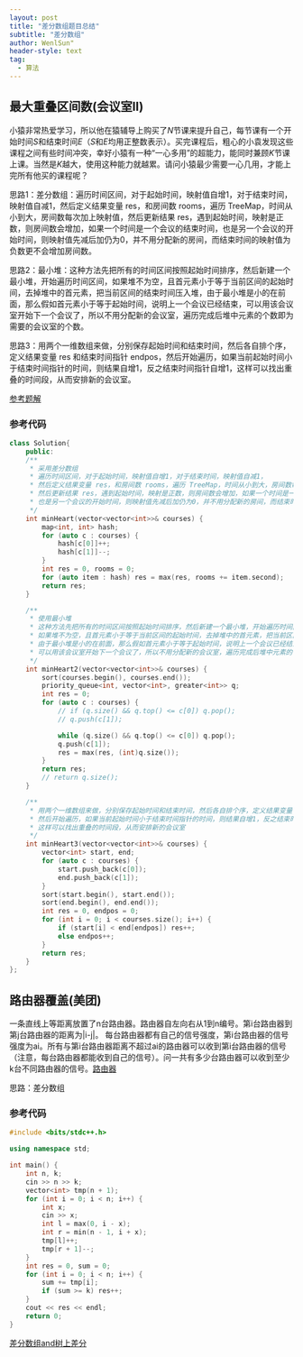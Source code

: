 ```yaml
---
layout: post
title: "差分数组题目总结"
subtitle: "差分数组"
author: WenlSun"
header-style: text
tag:
  - 算法
---
```


## 最大重叠区间数(会议室II)

小猿非常热爱学习，所以他在猿辅导上购买了$N$节课来提升自己，每节课有一个开始时间$S$和结束时间$E$（$S$和$E$均用正整数表示）。买完课程后，粗心的小袁发现这些课程之间有些时间冲突，幸好小猿有一种“一心多用”的超能力，能同时兼顾$K$节课上课。当然是$K$越大，使用这种能力就越累。请问小猿最少需要一心几用，才能上完所有他买的课程呢？

思路1：差分数组：遍历时间区间，对于起始时间，映射值自增1，对于结束时间，映射值自减1，然后定义结果变量 res，和房间数 rooms，遍历 TreeMap，时间从小到大，房间数每次加上映射值，然后更新结果 res，遇到起始时间，映射是正数，则房间数会增加，如果一个时间是一个会议的结束时间，也是另一个会议的开始时间，则映射值先减后加仍为0，并不用分配新的房间，而结束时间的映射值为负数更不会增加房间数。

思路2：最小堆：这种方法先把所有的时间区间按照起始时间排序，然后新建一个最小堆，开始遍历时间区间，如果堆不为空，且首元素小于等于当前区间的起始时间，去掉堆中的首元素，把当前区间的结束时间压入堆，由于最小堆是小的在前面，那么假如首元素小于等于起始时间，说明上一个会议已经结束，可以用该会议室开始下一个会议了，所以不用分配新的会议室，遍历完成后堆中元素的个数即为需要的会议室的个数。

思路3：用两个一维数组来做，分别保存起始时间和结束时间，然后各自排个序，定义结果变量 res 和结束时间指针 endpos，然后开始遍历，如果当前起始时间小于结束时间指针的时间，则结果自增1，反之结束时间指针自增1，这样可以找出重叠的时间段，从而安排新的会议室。

[参考题解](https://www.cnblogs.com/grandyang/p/5244720.html)

### 参考代码

```c++
class Solution{
    public:
    /**
     * 采用差分数组
     * 遍历时间区间，对于起始时间，映射值自增1，对于结束时间，映射值自减1，
     * 然后定义结果变量 res，和房间数 rooms，遍历 TreeMap，时间从小到大，房间数每次加上映射值，
     * 然后更新结果 res，遇到起始时间，映射是正数，则房间数会增加，如果一个时间是一个会议的结束时间，
     * 也是另一个会议的开始时间，则映射值先减后加仍为0，并不用分配新的房间，而结束时间的映射值为负数更不会增加房间数。
     */
    int minHeart(vector<vector<int>>& courses) {
        map<int, int> hash;
        for (auto c : courses) {
            hash[c[0]]++;
            hash[c[1]]--;
        }
        int res = 0, rooms = 0;
        for (auto item : hash) res = max(res, rooms += item.second);
        return res;
    }

    /**
     * 使用最小堆
     * 这种方法先把所有的时间区间按照起始时间排序，然后新建一个最小堆，开始遍历时间区间，
     * 如果堆不为空，且首元素小于等于当前区间的起始时间，去掉堆中的首元素，把当前区间的结束时间压入堆，
     * 由于最小堆是小的在前面，那么假如首元素小于等于起始时间，说明上一个会议已经结束，
     * 可以用该会议室开始下一个会议了，所以不用分配新的会议室，遍历完成后堆中元素的个数即为需要的会议室的个数。
     */
    int minHeart2(vector<vector<int>>& courses) {
        sort(courses.begin(), courses.end());
        priority_queue<int, vector<int>, greater<int>> q;
        int res = 0;
        for (auto c : courses) {
            // if (q.size() && q.top() <= c[0]) q.pop();
            // q.push(c[1]);

            while (q.size() && q.top() <= c[0]) q.pop();
            q.push(c[1]);
            res = max(res, (int)q.size());
        }
        return res;
        // return q.size();
    }

    /**
     * 用两个一维数组来做，分别保存起始时间和结束时间，然后各自排个序，定义结果变量 res 和结束时间指针 endpos，
     * 然后开始遍历，如果当前起始时间小于结束时间指针的时间，则结果自增1，反之结束时间指针自增1，
     * 这样可以找出重叠的时间段，从而安排新的会议室
     */
    int minHeart3(vector<vector<int>>& courses) {
        vector<int> start, end;
        for (auto c : courses) {
            start.push_back(c[0]);
            end.push_back(c[1]);
        }
        sort(start.begin(), start.end());
        sort(end.begin(), end.end());
        int res = 0, endpos = 0;
        for (int i = 0; i < courses.size(); i++) {
            if (start[i] < end[endpos]) res++;
            else endpos++;
        }
        return res;
    }
};
```

## 路由器覆盖(美团)

一条直线上等距离放置了n台路由器。路由器自左向右从1到n编号。第i台路由器到第j台路由器的距离为|i-j|。  每台路由器都有自己的信号强度，第i台路由器的信号强度为ai。所有与第i台路由器距离不超过ai的路由器可以收到第i台路由器的信号（注意，每台路由器都能收到自己的信号）。问一共有多少台路由器可以收到至少k台不同路由器的信号。[路由器](https://www.nowcoder.com/questionTerminal/220361995bb64de08dc47c646ee111ab)

思路：差分数组

### 参考代码

```c++
#include <bits/stdc++.h>

using namespace std;

int main() {
    int n, k;
    cin >> n >> k;
    vector<int> tmp(n + 1);
    for (int i = 0; i < n; i++) {
        int x;
        cin >> x;
        int l = max(0, i - x);
        int r = min(n - 1, i + x);
        tmp[l]++;
        tmp[r + 1]--;
    }
    int res = 0, sum = 0;
    for (int i = 0; i < n; i++) {
        sum += tmp[i];
        if (sum >= k) res++;
    }
    cout << res << endl;
    return 0;
}
```

[差分数组and树上差分](https://www.luogu.com.cn/blog/RPdreamer/ci-fen-and-shu-shang-ci-fen)